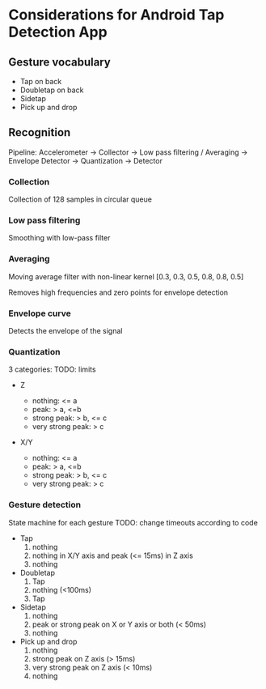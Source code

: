 # Considerations for Android Tap Detection App

## Gesture vocabulary

- Tap on back
- Doubletap on back
- Sidetap
- Pick up and drop

## Recognition

Pipeline: Accelerometer -> Collector -> Low pass filtering / Averaging -> Envelope Detector -> Quantization -> Detector

### Collection

Collection of 128 samples in circular queue

### Low pass filtering

Smoothing with low-pass filter

### Averaging

Moving average filter with non-linear kernel 
[0.3, 0.3, 0.5, 0.8, 0.8, 0.5]

Removes high frequencies and zero points for envelope detection

### Envelope curve

Detects the envelope of the signal

### Quantization

3 categories:
TODO: limits

- Z
    + nothing: <= a
    + peak: > a, <=b
    + strong peak: > b, <= c
    + very strong peak: > c

- X/Y
    + nothing: <= a
    + peak: > a, <=b
    + strong peak: > b, <= c
    + very strong peak: > c

### Gesture detection

State machine for each gesture
TODO: change timeouts according to code
* Tap
    1. nothing
    2. nothing in X/Y axis and peak (<= 15ms) in Z axis
    3. nothing
* Doubletap
    1. Tap
    2. nothing (<100ms)
    3. Tap
* Sidetap
    1. nothing
    2. peak or strong peak on X or Y axis or both (< 50ms)
    3. nothing
* Pick up and drop
    1. nothing
    2. strong peak on Z axis (> 15ms)
    3. very strong peak on Z axis (< 10ms)
    4. nothing

